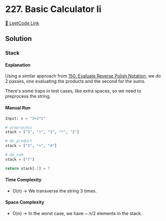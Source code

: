# 227. Basic Calculator Ii

[🔗 LeetCode Link](https://leetcode.com/problems/basic-calculator-ii/description/)

## Solution

### Stack

#### Explanation

Using a similar approach from [150. Evaluate Reverse Polish Notation](../0150_evaluate-reverse-polish-notation/),
we do 2 passes, one evaluating the products and the second for the sums.

There's some traps in test cases, like extra spaces, so we need to preprocess the string.

#### Manual Run

```python
Input: s = "3+2*2"

# preprocess
stack = ["3", "+", "2", "*", "2"]

# do_product
stack = ["3", "+", "4"]

# do_sum
stack = ["7"]

return stack[-1] = 7
```

#### Time Complexity

- O(n) -> We transverse the string 3 times.

#### Space Complexity

- O(n) -> In the worst case, we have ~ n/2 elements in the stack.
